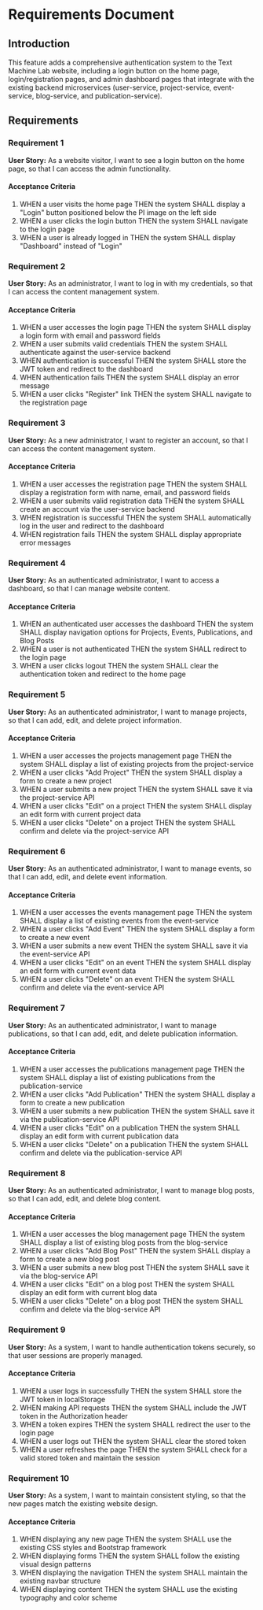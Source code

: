 # Requirements Document

## Introduction

This feature adds a comprehensive authentication system to the Text Machine Lab website, including a login button on the home page, login/registration pages, and admin dashboard pages that integrate with the existing backend microservices (user-service, project-service, event-service, blog-service, and publication-service).

## Requirements

### Requirement 1

**User Story:** As a website visitor, I want to see a login button on the home page, so that I can access the admin functionality.

#### Acceptance Criteria

1. WHEN a user visits the home page THEN the system SHALL display a "Login" button positioned below the PI image on the left side
2. WHEN a user clicks the login button THEN the system SHALL navigate to the login page
3. WHEN a user is already logged in THEN the system SHALL display "Dashboard" instead of "Login"

### Requirement 2

**User Story:** As an administrator, I want to log in with my credentials, so that I can access the content management system.

#### Acceptance Criteria

1. WHEN a user accesses the login page THEN the system SHALL display a login form with email and password fields
2. WHEN a user submits valid credentials THEN the system SHALL authenticate against the user-service backend
3. WHEN authentication is successful THEN the system SHALL store the JWT token and redirect to the dashboard
4. WHEN authentication fails THEN the system SHALL display an error message
5. WHEN a user clicks "Register" link THEN the system SHALL navigate to the registration page

### Requirement 3

**User Story:** As a new administrator, I want to register an account, so that I can access the content management system.

#### Acceptance Criteria

1. WHEN a user accesses the registration page THEN the system SHALL display a registration form with name, email, and password fields
2. WHEN a user submits valid registration data THEN the system SHALL create an account via the user-service backend
3. WHEN registration is successful THEN the system SHALL automatically log in the user and redirect to the dashboard
4. WHEN registration fails THEN the system SHALL display appropriate error messages

### Requirement 4

**User Story:** As an authenticated administrator, I want to access a dashboard, so that I can manage website content.

#### Acceptance Criteria

1. WHEN an authenticated user accesses the dashboard THEN the system SHALL display navigation options for Projects, Events, Publications, and Blog Posts
2. WHEN a user is not authenticated THEN the system SHALL redirect to the login page
3. WHEN a user clicks logout THEN the system SHALL clear the authentication token and redirect to the home page

### Requirement 5

**User Story:** As an authenticated administrator, I want to manage projects, so that I can add, edit, and delete project information.

#### Acceptance Criteria

1. WHEN a user accesses the projects management page THEN the system SHALL display a list of existing projects from the project-service
2. WHEN a user clicks "Add Project" THEN the system SHALL display a form to create a new project
3. WHEN a user submits a new project THEN the system SHALL save it via the project-service API
4. WHEN a user clicks "Edit" on a project THEN the system SHALL display an edit form with current project data
5. WHEN a user clicks "Delete" on a project THEN the system SHALL confirm and delete via the project-service API

### Requirement 6

**User Story:** As an authenticated administrator, I want to manage events, so that I can add, edit, and delete event information.

#### Acceptance Criteria

1. WHEN a user accesses the events management page THEN the system SHALL display a list of existing events from the event-service
2. WHEN a user clicks "Add Event" THEN the system SHALL display a form to create a new event
3. WHEN a user submits a new event THEN the system SHALL save it via the event-service API
4. WHEN a user clicks "Edit" on an event THEN the system SHALL display an edit form with current event data
5. WHEN a user clicks "Delete" on an event THEN the system SHALL confirm and delete via the event-service API

### Requirement 7

**User Story:** As an authenticated administrator, I want to manage publications, so that I can add, edit, and delete publication information.

#### Acceptance Criteria

1. WHEN a user accesses the publications management page THEN the system SHALL display a list of existing publications from the publication-service
2. WHEN a user clicks "Add Publication" THEN the system SHALL display a form to create a new publication
3. WHEN a user submits a new publication THEN the system SHALL save it via the publication-service API
4. WHEN a user clicks "Edit" on a publication THEN the system SHALL display an edit form with current publication data
5. WHEN a user clicks "Delete" on a publication THEN the system SHALL confirm and delete via the publication-service API

### Requirement 8

**User Story:** As an authenticated administrator, I want to manage blog posts, so that I can add, edit, and delete blog content.

#### Acceptance Criteria

1. WHEN a user accesses the blog management page THEN the system SHALL display a list of existing blog posts from the blog-service
2. WHEN a user clicks "Add Blog Post" THEN the system SHALL display a form to create a new blog post
3. WHEN a user submits a new blog post THEN the system SHALL save it via the blog-service API
4. WHEN a user clicks "Edit" on a blog post THEN the system SHALL display an edit form with current blog data
5. WHEN a user clicks "Delete" on a blog post THEN the system SHALL confirm and delete via the blog-service API

### Requirement 9

**User Story:** As a system, I want to handle authentication tokens securely, so that user sessions are properly managed.

#### Acceptance Criteria

1. WHEN a user logs in successfully THEN the system SHALL store the JWT token in localStorage
2. WHEN making API requests THEN the system SHALL include the JWT token in the Authorization header
3. WHEN a token expires THEN the system SHALL redirect the user to the login page
4. WHEN a user logs out THEN the system SHALL clear the stored token
5. WHEN a user refreshes the page THEN the system SHALL check for a valid stored token and maintain the session

### Requirement 10

**User Story:** As a system, I want to maintain consistent styling, so that the new pages match the existing website design.

#### Acceptance Criteria

1. WHEN displaying any new page THEN the system SHALL use the existing CSS styles and Bootstrap framework
2. WHEN displaying forms THEN the system SHALL follow the existing visual design patterns
3. WHEN displaying the navigation THEN the system SHALL maintain the existing navbar structure
4. WHEN displaying content THEN the system SHALL use the existing typography and color scheme
